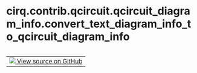 <div itemscope itemtype="http://developers.google.com/ReferenceObject">
<meta itemprop="name" content="cirq.contrib.qcircuit.qcircuit_diagram_info.convert_text_diagram_info_to_qcircuit_diagram_info" />
<meta itemprop="path" content="Stable" />
</div>

# cirq.contrib.qcircuit.qcircuit_diagram_info.convert_text_diagram_info_to_qcircuit_diagram_info

<!-- Insert buttons and diff -->

<table class="tfo-notebook-buttons tfo-api" align="left">

<td>
  <a target="_blank" href="https://github.com/quantumlib/cirq/tree/master/cirq/contrib/qcircuit/qcircuit_diagram_info.py">
    <img src="https://www.tensorflow.org/images/GitHub-Mark-32px.png" />
    View source on GitHub
  </a>
</td>
</table>





<pre class="devsite-click-to-copy prettyprint lang-py tfo-signature-link">
<code>cirq.contrib.qcircuit.qcircuit_diagram_info.convert_text_diagram_info_to_qcircuit_diagram_info(
    info: <a href="../../../../cirq/protocols/CircuitDiagramInfo.md"><code>cirq.protocols.CircuitDiagramInfo</code></a>
) -> <a href="../../../../cirq/protocols/CircuitDiagramInfo.md"><code>cirq.protocols.CircuitDiagramInfo</code></a>
</code></pre>



<!-- Placeholder for "Used in" -->
